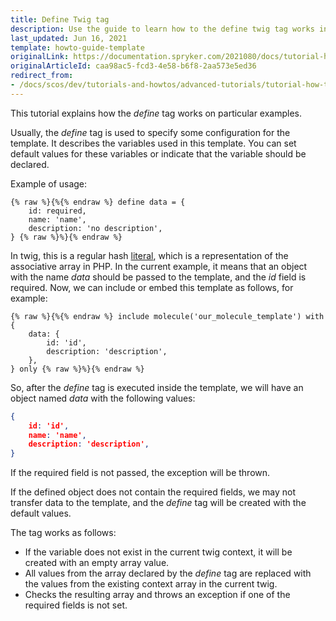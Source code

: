 ```yaml
---
title: Define Twig tag
description: Use the guide to learn how to the define twig tag works in the template.
last_updated: Jun 16, 2021
template: howto-guide-template
originalLink: https://documentation.spryker.com/2021080/docs/tutorial-how-define-twig-tag-is-working
originalArticleId: caa98ac5-fcd3-4e58-b6f8-2aa573e5ed36
redirect_from:
- /docs/scos/dev/tutorials-and-howtos/advanced-tutorials/tutorial-how-the-define-twig-tag-is-working.html
---
```


This tutorial explains how the *define* tag works on particular examples.

Usually, the *define* tag is used to specify some configuration for the template. It describes the variables used in this template. You can set default values for these variables or indicate that the variable should be declared.

Example of usage:

```twig
{% raw %}{%{% endraw %} define data = {
    id: required,
    name: 'name',
    description: 'no description',
} {% raw %}%}{% endraw %}
```

In twig, this is a regular hash [literal](https://twig.symfony.com/doc/2.x/templates.html#literals), which is a representation of the associative array in PHP. In the current example, it means that an object with the name *data* should be passed to the template, and the *id* field is required. Now, we can include or embed this template as follows, for example:

```twig
{% raw %}{%{% endraw %} include molecule('our_molecule_template') with {
    data: {
        id: 'id',
        description: 'description',
    },
} only {% raw %}%}{% endraw %}
```

So, after the *define* tag is executed inside the template, we will have an object named *data* with the following values:

```json
{
    id: 'id',
    name: 'name',
    description: 'description',
}
```

If the required field is not passed, the exception will be thrown.

If the defined object does not contain the required fields, we may not transfer data to the template, and the *define* tag will be created with the default values.

The tag works as follows:

* If the variable does not exist in the current twig context, it will be created with an empty array value.
* All values from the array declared by the *define* tag are replaced with the values from the existing context array in the current twig.
* Checks the resulting array and throws an exception if one of the required fields is not set.
